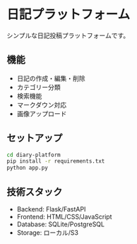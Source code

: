 # 日記プラットフォーム

シンプルな日記投稿プラットフォームです。

## 機能

- 日記の作成・編集・削除
- カテゴリー分類
- 検索機能
- マークダウン対応
- 画像アップロード

## セットアップ

```bash
cd diary-platform
pip install -r requirements.txt
python app.py
```

## 技術スタック

- Backend: Flask/FastAPI
- Frontend: HTML/CSS/JavaScript
- Database: SQLite/PostgreSQL
- Storage: ローカル/S3
